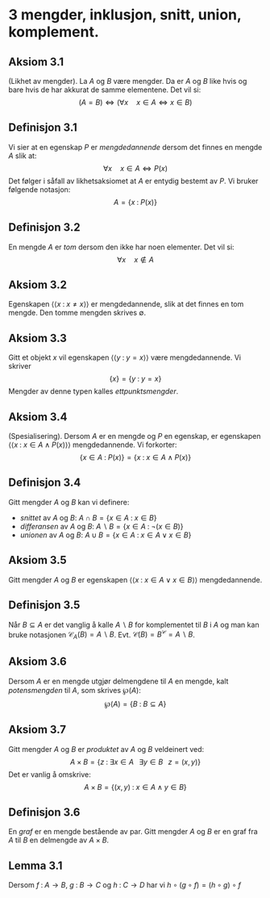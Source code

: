 # 3 mengder, inklusjon, snitt, union, komplement.
## Aksiom 3.1
(Likhet av mengder). La $A$ og $B$ være mengder. Da er $A$ og $B$ like hvis og bare hvis de har akkurat de samme elementene. Det vil si:$$(A=B)\iff (\forall x\quad x\in A \iff x\in B)$$

## Definisjon 3.1 
Vi sier at en egenskap $P$ er *mengdedannende* dersom det finnes en mengde $A$ slik at: $$\forall x\quad x\in A\iff P(x)$$ Det følger i såfall av likhetsaksiomet at $A$ er entydig bestemt av $P$. Vi bruker følgende notasjon: $$A=\{x\; :\; P(x)\}$$

## Definisjon 3.2
En mengde $A$ er *tom* dersom den ikke har noen elementer. Det vil si: $$\forall x\quad x\notin A$$

## Aksiom 3.2 
Egenskapen $\langle\langle x\; :\; x\neq x\rangle\rangle$ er mengdedannende, slik at det finnes en tom mengde. Den tomme mengden skrives $\emptyset$.

## Aksiom 3.3 
Gitt et objekt $x$ vil egenskapen $\langle\langle y\; : \; y=x\rangle\rangle$ være mengdedannende. Vi skriver $$\{x\}=\{y\; :\; y=x\}$$ Mengder av denne typen kalles *ettpunktsmengder*.

## Aksiom 3.4 
(Spesialisering). Dersom $A$ er en mengde og $P$ en egenskap, er egenskapen $\langle\langle x\; :\; x\in A\land P(x)\rangle\rangle$ mengdedannende. Vi forkorter: $$\{x\in A\; :\; P(x)\}=\{x\; :\; x\in A\land P(x)\}$$

## Definisjon 3.4
Gitt mengder $A$ og $B$ kan vi definere:<br>
* *snittet* av $A$ og $B$: $A\cap B=\{x\in A\; :\; x\in B\}$
* *differansen* av $A$ og $B$: $A\backslash B=\{x\in A\; :\; \neg(x\in B)\}$
* *unionen* av $A$ og $B$: $A\cup B=\{x\in A\; :\; x\in A\lor x\in B\}$

## Aksiom 3.5 
Gitt mengder $A$ og $B$ er egenskapen $\langle\langle x\; :\; x\in A\lor x\in B\rangle\rangle$ mengdedannende.

## Definisjon 3.5 
Når $B\subseteq A$ er det vanglig å kalle $A\backslash B$ for komplementet til $B$ i $A$ og man kan bruke notasjonen $\mathcal{C}_A(B)=A\backslash B$. Evt. $\mathcal{C}(B)=B^{\mathcal{C}}=A\backslash B$.

## Aksiom 3.6 
Dersom $A$ er en mengde utgjør delmengdene til $A$ en mengde, kalt *potensmengden* til $A$, som skrives $\wp (A)$:$$\wp (A)=\{B\; :\; B\subseteq A\}$$

## Aksiom 3.7 
Gitt mengder $A$ og $B$ er *produktet* av $A$ og $B$ veldeinert ved: $$A\times B=\{z\; : \; \exists x\in A \;\;\; \exists y\in B \;\;\; z=(x,y)\}$$ Det er vanlig å omskrive: $$A\times B=\{(x,y)\; :\; x\in A\land y\in B\}$$

## Definisjon 3.6 
En *graf* er en mengde bestående av par. Gitt mengder $A$ og $B$ er en graf fra $A$ til $B$ en delmengde av $A\times B$.

## Lemma 3.1 
Dersom $f\; :\; A\to B$, $g\; :\; B\to C$ og $h\; :\; C\to D$ har vi $h\circ (g\circ f)=(h\circ g)\circ f$
